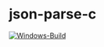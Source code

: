 # json-parse-c
[![Windows-Build](https://github.com/ensup/json-parse-c/actions/workflows/windows.yml/badge.svg)](https://github.com/ensup/json-parse-c/actions/workflows/windows.yml)

